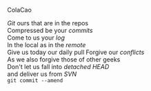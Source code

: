 ColaCao

<p><em>Git</em> ours that are in the repos<br />
Compressed be your <em>commits</em><br />
Come to us your <em>log</em><br />
In the local as in the <em>remote</em><br />
Give us today our daily pull
Forgive our <em>conflicts</em><br />
As we also forgive those of other geeks<br />
Don't let us fall into <em>detached HEAD</em><br />
and deliver us from <em>SVN</em><br />
<code>git commit --amend</code></p>
